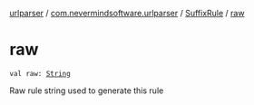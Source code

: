 [urlparser](../../index.md) / [com.nevermindsoftware.urlparser](../index.md) / [SuffixRule](index.md) / [raw](./raw.md)

# raw

`val raw: `[`String`](https://kotlinlang.org/api/latest/jvm/stdlib/kotlin/-string/index.html)

Raw rule string used to generate this rule

